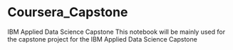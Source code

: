 # Coursera_Capstone
IBM Applied Data Science Capstone
This notebook will be mainly used for the capstone project for the IBM Applied Data Science Capstone
